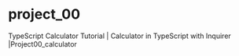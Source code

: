 # project_00
TypeScript Calculator Tutorial | Calculator in TypeScript with Inquirer |Project00_calculator
